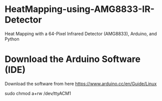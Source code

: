 # HeatMapping-using-AMG8833-IR-Detector
Heat Mapping with a 64-Pixel Infrared Detector (AMG8833), Arduino, and Python

# Download the Arduino Software (IDE)
Download the software from here https://www.arduino.cc/en/Guide/Linux

sudo chmod a+rw /dev/ttyACM1

